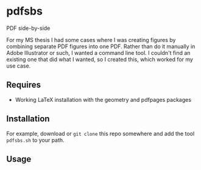 # pdfsbs
PDF side-by-side

For my MS thesis I had some cases where I was creating figures by combining separate PDF figures into one PDF. Rather than do it manually in Adobe Illustrator or such, I wanted a command line tool. I couldn't find an existing one that did what I wanted, so I created this, which worked for my use case. 

## Requires
* Working LaTeX installation with the geometry and pdfpages packages

## Installation
For example, download or `git clone` this repo somewhere and add the tool `pdfsbs.sh` to your path. 

## Usage

